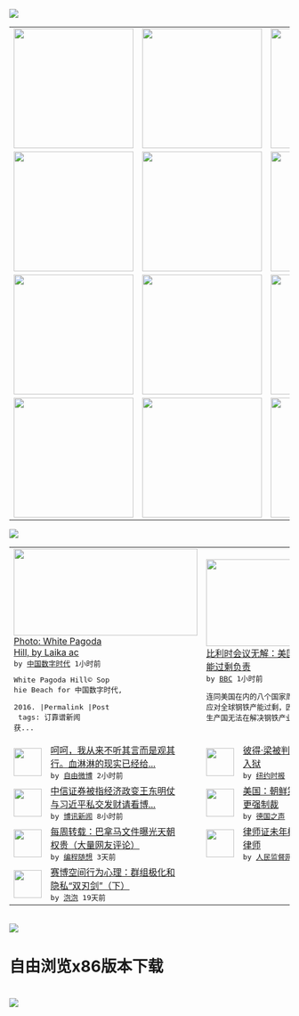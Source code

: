 

<a href="https://github.com/greatfire/z/raw/master/FreeBrowser.apk"><img src="https://raw.githubusercontent.com/greatfire/wiki/master/x/header.png" /></a><table><tr><td width="262" align="center" valign="center"><a href="https://github.com/greatfire/wiki/wiki/nyt" title="纽约时报中文网 国际纵览"><img src="https://raw.githubusercontent.com/greatfire/wiki/master/x/nyt_flag.png" width="215"/></a></td><td width="262" align="center" valign="center"><a href="https://github.com/greatfire/wiki/wiki/dw" title=""><img src="https://raw.githubusercontent.com/greatfire/wiki/master/x/dw_flag.png" width="215"/></a></td><td width="262" align="center" valign="center"><a href="https://github.com/greatfire/wiki/wiki/rmjd" title=""><img src="https://raw.githubusercontent.com/greatfire/wiki/master/x/rmjd_flag.png" width="215"/></a></td></tr><tr><td width="262" align="center" valign="center"><a href="https://github.com/paopaonetizen/website" title="泡泡 - 未经审查的互联网信息"><img src="https://raw.githubusercontent.com/greatfire/wiki/master/x/pp_flag.png" width="215"/></a></td><td width="262" align="center" valign="center"><a href="https://github.com/getlantern/mirror" title="以及自由微博和GreatFire.org官方中文论坛"><img src="https://raw.githubusercontent.com/greatfire/wiki/master/x/lantern_flag.png" width="215"/></a></td><td width="262" align="center" valign="center"><a href="https://github.com/cdtmirrors/m/" title=""><img src="https://raw.githubusercontent.com/greatfire/wiki/master/x/cdt_flag.png" width="215"/></a></td></tr><tr><td width="262" align="center" valign="center"><a href="https://github.com/program-think/blog" title="编程随想的博客"><img src="https://raw.githubusercontent.com/greatfire/wiki/master/x/pt_flag.png" width="215"/></a></td><td width="262" align="center" valign="center"><a href="https://github.com/greatfire/wiki/wiki/bbc" title=""><img src="https://raw.githubusercontent.com/greatfire/wiki/master/x/bbc_flag.png" width="215"/></a></td><td width="262" align="center" valign="center"><a href="https://github.com/freeweibo/s" title="自由微博 - 匿名和不受屏蔽的新浪微博搜索"><img src="https://raw.githubusercontent.com/greatfire/wiki/master/x/fw_flag.png" width="215"/></a></td></tr><tr><td width="262" align="center" valign="center"><a href="https://github.com/greatfire/wiki/wiki/google" title=""><img src="https://raw.githubusercontent.com/greatfire/wiki/master/x/google_flag.png" width="215"/></a></td><td width="262" align="center" valign="center"><a href="https://github.com/bxnews/boxun" title=""><img src="https://raw.githubusercontent.com/greatfire/wiki/master/x/bx_flag.png" width="215"/></a></td><td width="262" align="center" valign="center"><a href="https://github.com/greatfire/wiki/wiki/open-source" title="欢迎访问GreatFire.org开发者项目网站"><img src="https://raw.githubusercontent.com/greatfire/wiki/master/x/open-source_flag.png" width="215"/></a></td></tr></table><img src="https://raw.githubusercontent.com/greatfire/wiki/master/x/newsfeed text.png" /><table cols="4"><tr><td colspan="2" width="380"><a href="http://feedproxy.google.com/~r/chinadigitaltimes/IyPt/~3/bXVB_AV92aY/"><img src="http://i2.wp.com/chinadigitaltimes.net/chinese/files/2016/04/23888149611_403ccf89c9_z.jpg?resize=640%2C480" width="330" height="156"/></a></br><a href="http://feedproxy.google.com/~r/chinadigitaltimes/IyPt/~3/bXVB_AV92aY/">Photo: White Pagoda <br/>Hill, by Laika ac</a></br><kbd> by <a href="http://chinadigitaltimes.net/chinese/">中国数字时代</a> 1小时前 </kbd></br><pre>White Pagoda Hill© Sop<br/>hie Beach for 中国数字时代, <br/>2016. |Permalink |Post<br/> tags: 订靠谱新闻 获...</pre></td><td colspan="2" width="380"><a href="http://www.bbc.com/zhongwen/simp/business/2016/04/160420_china_steel_overcapacity"><img src="https://raw.githubusercontent.com/greatfire/wiki/master/x/bbc_logo_b.png" width="330" height="156"/></a></br><a href="http://www.bbc.com/zhongwen/simp/business/2016/04/160420_china_steel_overcapacity">比利时会议无解：美国称中国应对全球钢铁产<br/>能过剩负责</a></br><kbd> by <a href="http://www.bbc.co.uk/zhongwen/simp">BBC</a> 1小时前 </kbd></br><pre>连同美国在内的八个国家周二呼吁采取紧急行动来<br/>应对全球钢铁产能过剩，因应中国及其他钢铁主要<br/>生产国无法在解决钢铁产业问题上达成协议。</pre></td></tr><tr><td><img src="http://ww3.sinaimg.cn/large/006itWaojw1f333dgz3xpj30f0070tak.jpg" width="50" height="50"/></td><td width="280"><a href="https://freeweibo.com/weibo/3966333379247507">呵呵，我从来不听其言而是观其<br/>行。血淋淋的现实已经给...</a></br><kbd> by <a href="https://freeweibo.com/">自由微博</a> 2小时前 </kbd></td><td><img src="http://static01.nyt.com/images/2016/04/20/nyregion/20LIANG5/20LIANG5-articleLarge.jpg" width="50" height="50"/></td><td width="280"><a href="https://d3qlz4p8smvoli.cloudfront.net/usa/20160420/c20liang/">彼得·梁被判处五年缓刑，无需<br/>入狱</a></br><kbd> by <a href="http://m.cn.nytimes.com/">纽约时报</a> 5小时前 </kbd></td></tr><tr><td><img src="https://raw.githubusercontent.com/greatfire/wiki/master/x/bx_logo.png" width="50" height="50"/></td><td width="280"><a href="http://www.boxun.com/news/gb/china/2016/04/201604200246.shtml">中信证券被指经济政变王东明仗<br/>与习近平私交发财请看博...</a></br><kbd> by <a href="http://www.boxun.com">博讯新闻</a> 8小时前 </kbd></td><td><img src="http://www.dw.com/image/0,,19175790_302,00.jpg" width="50" height="50"/></td><td width="280"><a href="http://dw.com/p/1IYj8?maca=chi-GK-text-greatfire-all-chinese-15625-xml-mrss">美国：朝鲜第五次核试验将引发<br/>更强制裁</a></br><kbd> by <a href="http://dw.de">德国之声</a> 12小时前 </kbd></td></tr><tr><td><img src="http://lh3.googleusercontent.com/f8luwt2ckL1p7TeoT-qqmCG2sc7_mEjGhIXuSRCXzqLrZ623Onm78wKH4TciogtOxPFWtpo-fPf2murTjYIPCvWw2nvGfsj4nt3XI6u1sSQPWVZheIDGc91wmEml" width="50" height="50"/></td><td width="280"><a href="http://feedproxy.google.com/~r/programthink/~3/41SMxPsQ5Wg/weekly-share-100.html">每周转载：巴拿马文件曝光天朝<br/>权贵（大量网友评论）</a></br><kbd> by <a href="http://program-think.blogspot.com">编程随想</a> 3天前 </kbd></td><td><img src="https://raw.githubusercontent.com/greatfire/wiki/master/x/rmjd_logo.png" width="50" height="50"/></td><td width="280"><a href="http://www.rmjdw.com//fazhibobao/20160414/15525.html">律师证未年检 河北法官报警抓<br/>律师 </a></br><kbd> by <a href="http://www.rmjdw.com/">人民监督网</a> 6天前 </kbd></td></tr><tr><td><img src="https://pao-pao.net/sites/pao-pao.net/files/styles/large/public/xia_pian_wen_zhong_tu_.jpg?itok=PbTXxyjR" width="50" height="50"/></td><td width="280"><a href="https://pao-pao.net/article/684">赛博空间行为心理：群组极化和<br/>隐私“双刃剑”（下）</a></br><kbd> by <a href="https://pao-pao.net">泡泡</a> 19天前 </kbd></td></table></br><a href="https://github.com/greatfire/z/raw/master/FreeBrowser.apk"><img src="https://raw.githubusercontent.com/greatfire/wiki/master/x/download app.png" /></a><h1>自由浏览x86版本下载<h1><a href="https://github.com/greatfire/z/raw/master/FreeBrowser-x86.apk"><img src="https://raw.githubusercontent.com/greatfire/images/master/fb86.qr.png" /></a>
